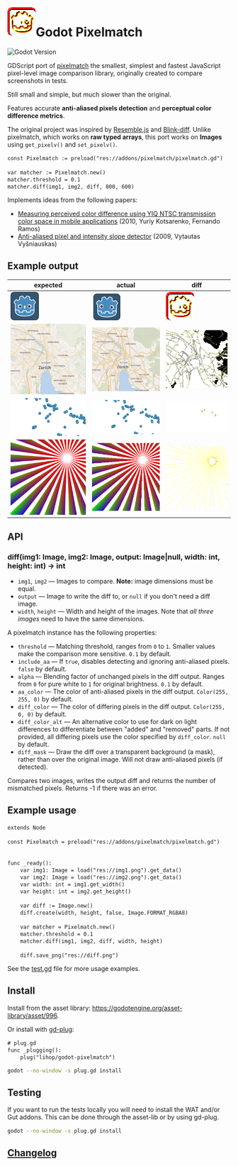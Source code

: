 <img align="left" width="64" height="64" src="test/fixtures/icon_diff.pmtest.png">

# Godot Pixelmatch

![Godot Version](https://img.shields.io/badge/godot-3.3+-blue.svg)

GDScript port of [pixelmatch](https://github.com/mapbox/pixelmatch) the smallest, simplest and fastest JavaScript pixel-level image comparison library,
originally created to compare screenshots in tests.

Still small and simple, but much slower than the original.

Features accurate **anti-aliased pixels detection**
and **perceptual color difference metrics**.

The original project was inspired by [Resemble.js](https://github.com/Huddle/Resemble.js)
and [Blink-diff](https://github.com/yahoo/blink-diff).
Unlike pixelmatch, which works on **raw typed arrays**, this port works on **Images** using `get_pixelv()` and `set_pixelv()`.

```gdscript
const Pixelmatch := preload("res://addons/pixelmatch/pixelmatch.gd")

var matcher := Pixelmatch.new()
matcher.threshold = 0.1
matcher.diff(img1, img2, diff, 800, 600)
```

Implements ideas from the following papers:

- [Measuring perceived color difference using YIQ NTSC transmission color space in mobile applications](http://www.progmat.uaem.mx:8080/artVol2Num2/Articulo3Vol2Num2.pdf) (2010, Yuriy Kotsarenko, Fernando Ramos)
- [Anti-aliased pixel and intensity slope detector](https://www.researchgate.net/publication/234126755_Anti-aliased_Pixel_and_Intensity_Slope_Detector) (2009, Vytautas Vyšniauskas)

## Example output

| expected | actual | diff |
| --- | --- | --- |
| ![](test/fixtures/icon.pmtest.png) | ![](test/fixtures/icon_alt.pmtest.png) | ![1diff](test/fixtures/icon_diff.pmtest.png) |
| ![](test/fixtures/4a.pmtest.png) | ![](test/fixtures/4b.pmtest.png) | ![1diff](test/fixtures/4diff.pmtest.png) |
| ![](test/fixtures/3a.pmtest.png) | ![](test/fixtures/3b.pmtest.png) | ![1diff](test/fixtures/3diff.pmtest.png) |
| ![](test/fixtures/6a.pmtest.png) | ![](test/fixtures/6b.pmtest.png) | ![1diff](test/fixtures/6diff.pmtest.png) |

## API

### diff(img1: Image, img2: Image, output: Image|null, width: int, height: int) -> int

- `img1`, `img2` — Images to compare. **Note:** image dimensions must be equal.
- `output` — Image to write the diff to, or `null` if you don't need a diff image.
- `width`, `height` — Width and height of the images. Note that _all three images_ need to have the same dimensions.

A pixelmatch instance has the following properties:

- `threshold` — Matching threshold, ranges from `0` to `1`. Smaller values make the comparison more sensitive. `0.1` by default.
- `include_aa` — If `true`, disables detecting and ignoring anti-aliased pixels. `false` by default.
- `alpha` — Blending factor of unchanged pixels in the diff output. Ranges from `0` for pure white to `1` for original brightness. `0.1` by default.
- `aa_color` — The color of anti-aliased pixels in the diff output. `Color(255, 255, 0)` by default.
- `diff_color` — The color of differing pixels in the diff output. `Color(255, 0, 0)` by default.
- `diff_color_alt` — An alternative color to use for dark on light differences to differentiate between "added" and "removed" parts. If not provided, all differing pixels use the color specified by `diff_color`. `null` by default.
- `diff_mask` — Draw the diff over a transparent background (a mask), rather than over the original image. Will not draw anti-aliased pixels (if detected).

Compares two images, writes the output diff and returns the number of mismatched pixels. Returns -1 if there was an error.

## Example usage

```gdscript
extends Node

const Pixelmatch = preload("res://addons/pixelmatch/pixelmatch.gd")


func _ready():
	var img1: Image = load("res://img1.png").get_data()
	var img2: Image = load("res://img2.png").get_data()
	var width: int = img1.get_width()
	var height: int = img2.get_height()

	var diff := Image.new()
	diff.create(width, height, false, Image.FORMAT_RGBA8)

	var matcher = Pixelmatch.new()
	matcher.threshold = 0.1
	matcher.diff(img1, img2, diff, width, height)

	diff.save_png("res://diff.png")
```

See the [test.gd](/test/test.gd) file for more usage examples.

## Install

Install from the asset library:
<https://godotengine.org/asset-library/asset/996>.

Or install with [gd-plug](https://github.com/imjp94/gd-plug):

```gdscript
# plug.gd
func _plugging():
	plug("lihop/godot-pixelmatch")
```

```bash
godot --no-window -s plug.gd install
```


## Testing

If you want to run the tests locally you will need to install the WAT and/or Gut addons.
This can be done through the asset-lib or by using gd-plug.

```bash
godot --no-window -s plug.gd install

```

## [Changelog](https://github.com/lihop/pixelmatch/releases)
